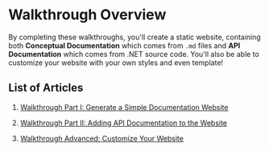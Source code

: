 Walkthrough Overview
===================================

By completing these walkthroughs, you'll create a static website, containing both **Conceptual Documentation** which comes from `.md` files and **API Documentation** which comes from .NET source code. You'll also be able to customize your website with your own styles and even template!

List of Articles
---------
1. [Walkthrough Part I: Generate a Simple Documentation Website](walkthrough_create_a_docfx_project.md)

2. [Walkthrough Part II: Adding API Documentation to the Website](walkthrough_create_a_docfx_project_2.md)

3. [Walkthrough Advanced: Customize Your Website](advanced_walkthrough.md)